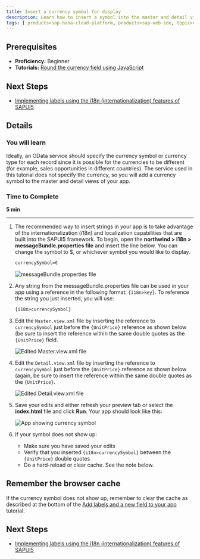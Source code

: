 ```yaml
---
title: Insert a currency symbol for display
description: Learn how to insert a symbol into the master and detail views of your app.
tags: [ products>sap-hana-cloud-platform, products>sap-web-ide, topic>cloud, topic>html5, topic>mobile, topic>odata, topic>sapui5, tutorial>beginner ]
---
```


## Prerequisites
 - **Proficiency:** Beginner
 - **Tutorials:** [Round the currency field using JavaScript](http://go.sap.com/developer/tutorials/hcp-webide-round-currency.html)

## Next Steps
 - [Implementing labels using the i18n (internationalization) features of SAPUI5](http://go.sap.com/developer/tutorials/hcp-webide-labels-i18n.html)

## Details

### You will learn
Ideally, an OData service should specify the currency symbol or currency type for each record since it is possible for the currencies to be different (for example, sales opportunities in different countries). The service used in this tutorial does not specify the currency, so you will add a currency symbol to the master and detail views of your app.

### Time to Complete
**5 min**

---

1. The recommended way to insert strings in your app is to take advantage of the internationalization (i18n) and localization capabilities that are built into the SAPUI5 framework. To begin, open the **northwind > i18n > messageBundle.properties file** and insert the line below. You can change the symbol to $, or whichever symbol you would like to display.

    ```xml
    currencySymbol=€
    ```

    ![messageBundle.properties file](https://raw.githubusercontent.com/SAPDocuments/Tutorials/master/tutorials/hcp-webide-insert-currency-symbol/mob2-3_1.png)

2.  Any string from the messageBundle.properties file can be used in your app using a reference in the following format: `{i18n>key}`. To reference the string you just inserted, you will use:

    ```xml
    {i18n>currencySymbol}
    ```
3. Edit the `Master.view.xml` file by inserting the reference to `currencySymbol` just before the `{UnitPrice}` reference as shown below (be sure to insert the reference within the same double quotes as the `{UnitPrice}` field.


    ![Edited Master.view.xml file](https://raw.githubusercontent.com/SAPDocuments/Tutorials/master/tutorials/hcp-webide-insert-currency-symbol/mob2-3_3.png)

4. Edit the `Detail.view.xml` file by inserting the reference to `currencySymbol` just before the `{UnitPrice}` reference as shown below (again, be sure to insert the reference within the same double quotes as the `{UnitPrice}`.

    ![Edited Detail.view.xml file](https://raw.githubusercontent.com/SAPDocuments/Tutorials/master/tutorials/hcp-webide-insert-currency-symbol/mob2-3_4.png)

5. Save your edits and either refresh your preview tab or select the **index.html** file and click **Run**. Your app should look like this:


    ![App showing currency symbol](https://raw.githubusercontent.com/SAPDocuments/Tutorials/master/tutorials/hcp-webide-insert-currency-symbol/mob2-3_5.png)

6. If your symbol does not show up:
    * Make sure you have saved your edits
    * Verify that you inserted `{i18n>currencySymbol}` between the `{UnitPrice}` double quotes
    * Do a hard-reload or clear cache. See the note below.

## Remember the browser cache
If the currency symbol does not show up, remember to clear the cache as described at the bottom of the [Add labels and a new field to your app](http://go.sap.com/developer/tutorials/hcp-webide-add-labels-field.html) tutorial.

## Next Steps
 - [Implementing labels using the i18n (internationalization) features of SAPUI5](http://go.sap.com/developer/tutorials/hcp-webide-labels-i18n.html)
